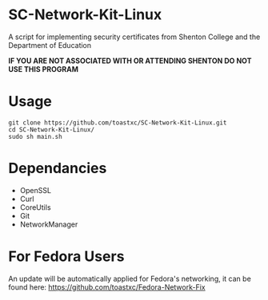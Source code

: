 # SC-Network-Kit-Linux
A script for implementing security certificates from Shenton College and the Department of Education

**IF YOU ARE NOT ASSOCIATED WITH OR ATTENDING SHENTON DO NOT USE THIS PROGRAM**

# Usage

```
git clone https://github.com/toastxc/SC-Network-Kit-Linux.git
cd SC-Network-Kit-Linux/
sudo sh main.sh
```

# Dependancies
- OpenSSL
- Curl
- CoreUtils
- Git
- NetworkManager

# For Fedora Users
An update will be automatically applied for Fedora's networking, it can be found here:
https://github.com/toastxc/Fedora-Network-Fix
